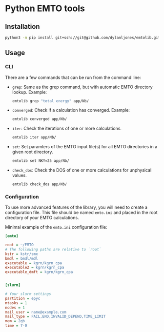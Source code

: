 # Python EMTO tools


## Installation

```bash
python3 -m pip install git+ssh://git@github.com/dylanljones/emtolib.git
```


## Usage

### CLI

There are a few commands that can be run from the command line:


- `grep`:
    Same as the grep command, but with automatic EMTO directory lookup. Example:

    ```bash
    emtolib grep "total energy" app/Nb/
    ``` 

- `converged`:
    Check if a calculation has converged. Example:

    ```bash
    emtolib converged app/Nb/
    ```

- `iter`:
    Check the iterations of one or more calculations.

    ```bash
    emtolib iter app/Nb/
    ```

- `set`:
    Set paramters of the EMTO input file(s) for all EMTO directories in a 
    given root directory.
    ```bash
    emtolib set NKY=25 app/Nb/
    ```
- `check_dos`:
    Check the DOS of one or more calculations for unphysical values.

    ```bash
    emtolib check_dos app/Nb/
    ```

### Configuration

To use more advanced features of the library, you will need to create a
configuration file. This file should be named ``emto.ini`` and placed in the
root directory of your EMTO calculations.

Minimal example of the ``emto.ini`` configuration file:

```ini
[emto]

root = ~/EMTO
# The following paths are relative to `root`
kstr = kstr/smx
bmdl = bmdl/mdl
executable = kgrn/kgrn_cpa
executable2 = kgrn/kgrn_cpa
executable_dmft = kgrn/kgrn_cpa


[slurm]

# Your slurm settings
partition = epyc
ntasks = 1
nodes = 1
mail_user = name@example.com
mail_type = FAIL,END,INVALID_DEPEND,TIME_LIMIT
mem = 2gb
time = 7-0
```
